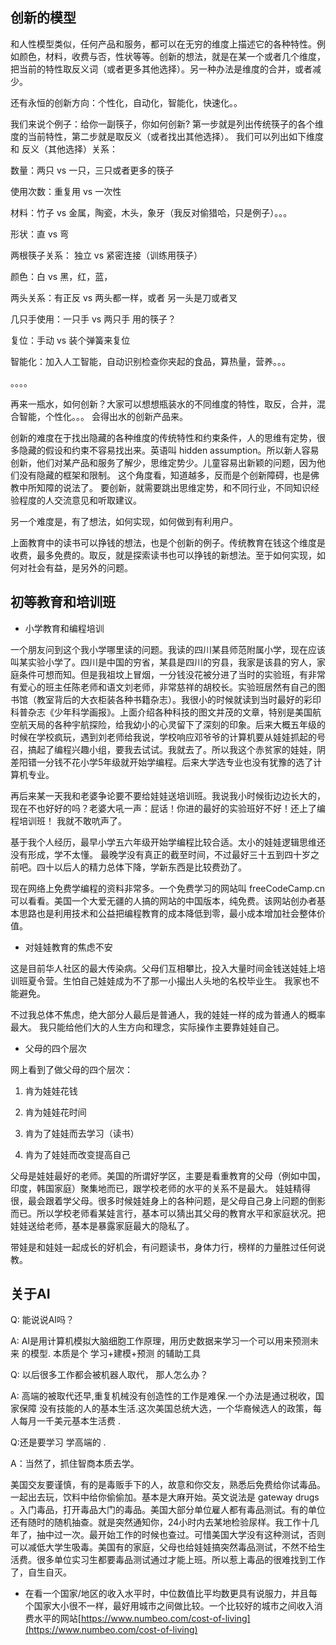 ## 创新的模型

和人性模型类似，任何产品和服务，都可以在无穷的维度上描述它的各种特性。例如颜色，材料，收费与否，性状等等。创新的想法，就是在某一个或者几个维度，把当前的特性取反义词（或者更多其他选择）。另一种办法是维度的合并，或者减少。

还有永恒的创新方向：个性化，自动化，智能化，快速化。。

我们来说个例子：给你一副筷子，你如何创新? 第一步就是列出传统筷子的各个维度的当前特性，第二步就是取反义（或者找出其他选择）。 我们可以列出如下维度和 反义（其他选择）关系：

数量：两只  vs   一只，三只或者更多的筷子

使用次数：重复用 vs 一次性

材料：竹子 vs 金属，陶瓷，木头，象牙（我反对偷猎哈，只是例子）。。。

形状：直 vs 弯

两根筷子关系： 独立 vs 紧密连接（训练用筷子）

颜色：白 vs 黑，红，蓝，

两头关系：有正反 vs 两头都一样，或者 另一头是刀或者叉

几只手使用：一只手 vs 两只手 用的筷子？

复位：手动 vs 装个弹簧来复位

智能化：加入人工智能，自动识别检查你夹起的食品，算热量，营养。。。

。。。。

再来一瓶水，如何创新？大家可以想想瓶装水的不同维度的特性，取反，合并，混合智能，个性化。。。 会得出水的创新产品来。

创新的难度在于找出隐藏的各种维度的传统特性和约束条件，人的思维有定势，很多隐藏的假设和约束不容易找出来。英语叫 hidden assumption。所以新人容易创新，他们对某产品和服务了解少，思维定势少。儿童容易出新颖的问题，因为他们没有隐藏的框架和限制。 这个角度看，知道越多，反而是个创新障碍，也是佛教中所知障的说法了。 要创新，就需要跳出思维定势，和不同行业，不同知识经验程度的人交流意见和听取建议。

另一个难度是，有了想法，如何实现，如何做到有利用户。

上面教育中的读书可以挣钱的想法，也是个创新的例子。传统教育在钱这个维度是收费，最多免费的。取反，就是探索读书也可以挣钱的新想法。至于如何实现，如何对社会有益，是另外的问题。


## 初等教育和培训班

*   小学教育和编程培训

一个朋友问到这个我小学哪里读的问题。我读的四川某县师范附属小学，现在应该叫某实验小学了。四川是中国的穷省，某县是四川的穷县，我家是该县的穷人，家庭条件可想而知。但是我祖坟上冒烟，一分钱没花被分进了当时的实验班，有非常有爱心的班主任陈老师和语文刘老师，非常慈祥的胡校长。实验班居然有自己的图书馆（教室背后的大衣柜装各种书籍杂志）。我很小的时候就读到当时最好的彩印科普杂志《少年科学画报》。上面介绍各种科技的图文并茂的文章，特别是美国航空航天局的各种宇航探险，给我幼小的心灵留下了深刻的印象。后来大概五年级的时候在学校疯玩，遇到刘老师给我说，学校响应邓爷爷的计算机要从娃娃抓起的号召，搞起了编程兴趣小组，要我去试试。我就去了。所以我这个赤贫家的娃娃，阴差阳错一分钱不花小学5年级就开始学编程。后来大学选专业也没有犹豫的选了计算机专业。 

再后来某一天我和老婆争论要不要给娃娃送培训班。我说我小时候街边边长大的，现在不也好好的吗？老婆大吼一声：屁话！你进的最好的实验班好不好！还上了编程培训班！ 我就不敢吭声了。

基于我个人经历，最早小学五六年级开始学编程比较合适。太小的娃娃逻辑思维还没有形成，学不太懂。 最晚学没有真正的截至时间，不过最好三十五到四十岁之前吧。四十以后人的精力总体下降，学新东西是比较费劲了。

现在网络上免费学编程的资料非常多。一个免费学习的网站叫 freeCodeCamp.cn 可以看看。美国一个大爱无疆的人搞的网站的中国版本，纯免费。该网站创办者基本思路也是利用技术和公益把编程教育的成本降低到零，最小成本增加社会整体价值。



*   对娃娃教育的焦虑不安

这是目前华人社区的最大传染病。父母们互相攀比，投入大量时间金钱送娃娃上培训班夏令营。生怕自己娃娃成为不了那一小撮出人头地的名校毕业生。 我家也不能避免。

不过我总体不焦虑，绝大部分人最后是普通人，我的娃娃一样的成为普通人的概率最大。 我只能给他们大的人生方向和理念，实际操作主要靠娃娃自己。 



*   父母的四个层次

网上看到了做父母的四个层次：

1. 肯为娃娃花钱

2. 肯为娃娃花时间

3. 肯为了娃娃而去学习（读书）

4. 肯为了娃娃而改变提高自己

父母是娃娃最好的老师。美国的所谓好学区，主要是看重教育的父母（例如中国，印度，韩国家庭）聚集地而已，跟学校老师的水平的关系不是最大。 娃娃精得很，最会跟着学父母。很多时候娃娃身上的各种问题，是父母自己身上问题的倒影而已。所以学校老师看某娃言行，基本可以猜出其父母的教育水平和家庭状况。把娃娃送给老师，基本是暴露家庭最大的隐私了。

带娃是和娃娃一起成长的好机会，有问题读书，身体力行，榜样的力量胜过任何说教。


## 关于AI

Q:  能说说AI吗？

A:  AI是用计算机模拟大脑细胞工作原理，用历史数据来学习一个可以用来预测未来 的模型.  本质是个 学习+建模+预测 的辅助工具

Q:   以后很多工作都会被机器人取代， 那人怎么办？

A: 高端的被取代还早,重复机械没有创造性的工作是难保.一个办法是通过税收，国家保障   没有技能的人的基本生活.这次美国总统大选，一个华裔候选人的政策，每人每月一千美元基本生活费 .

Q:还是要学习 学高端的 .

A：当然了，抓住智商本质去学。 

美国交友要谨慎，有的是毒贩手下的人，故意和你交友，熟悉后免费给你试毒品。一起出去玩，饮料中给你偷偷加。基本是大麻开始。英文说法是 gateway drugs 。入门毒品，打开毒品大门的毒品。美国大部分单位雇人都有毒品测试。有的单位还有随时的随机抽查。就是突然通知你，24小时内去某地检验尿样。我工作十几年了，抽中过一次。最开始工作的时候也查过。可惜美国大学没有这种测试，否则可以减低大学生吸毒。美国有的家庭，父母也给娃娃搞突然毒品测试，不然不给生活费。很多单位实习生都要毒品测试通过才能上班。所以惹上毒品的很难找到工作了，自生自灭。

*   在看一个国家/地区的收入水平时，中位数值比平均数更具有说服力，并且每个国家大小很不一样，最好用城市之间做比较。一个比较好的城市之间收入消费水平的网站[https://www.numbeo.com/cost-of-living](https://www.numbeo.com/cost-of-living)


